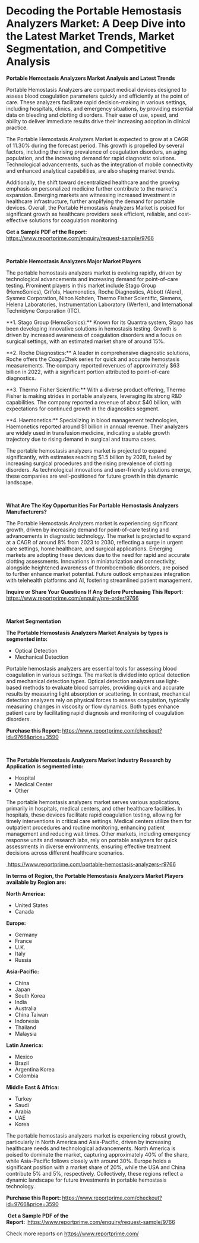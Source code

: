 <p><h1>Decoding the Portable Hemostasis Analyzers Market: A Deep Dive into the Latest Market Trends, Market Segmentation, and Competitive Analysis</h1></p><p><strong>Portable Hemostasis Analyzers Market Analysis and Latest Trends</strong></p>
<p><p>Portable Hemostasis Analyzers are compact medical devices designed to assess blood coagulation parameters quickly and efficiently at the point of care. These analyzers facilitate rapid decision-making in various settings, including hospitals, clinics, and emergency situations, by providing essential data on bleeding and clotting disorders. Their ease of use, speed, and ability to deliver immediate results drive their increasing adoption in clinical practice.</p><p>The Portable Hemostasis Analyzers Market is expected to grow at a CAGR of 11.30% during the forecast period. This growth is propelled by several factors, including the rising prevalence of coagulation disorders, an aging population, and the increasing demand for rapid diagnostic solutions. Technological advancements, such as the integration of mobile connectivity and enhanced analytical capabilities, are also shaping market trends.</p><p>Additionally, the shift toward decentralized healthcare and the growing emphasis on personalized medicine further contribute to the market's expansion. Emerging markets are witnessing increased investment in healthcare infrastructure, further amplifying the demand for portable devices. Overall, the Portable Hemostasis Analyzers Market is poised for significant growth as healthcare providers seek efficient, reliable, and cost-effective solutions for coagulation monitoring.</p></p>
<p><strong>Get a Sample PDF of the Report:&nbsp;</strong> <a href="https://www.reportprime.com/enquiry/request-sample/9766?utm_campaign=3064&utm_medium=2&utm_source=Github&utm_content=ia&utm_term=20032025&utm_id=portable-hemostasis-analyzers">https://www.reportprime.com/enquiry/request-sample/9766</a></p>
<p>&nbsp;</p>
<p><strong>Portable Hemostasis Analyzers Major Market Players</strong></p>
<p><p>The portable hemostasis analyzers market is evolving rapidly, driven by technological advancements and increasing demand for point-of-care testing. Prominent players in this market include Stago Group (HemoSonics), Grifols, Haemonetics, Roche Diagnostics, Abbott (Alere), Sysmex Corporation, Nihon Kohden, Thermo Fisher Scientific, Siemens, Helena Laboratories, Instrumentation Laboratory (Werfen), and International Technidyne Corporation (ITC).</p><p>**1. Stago Group (HemoSonics):** Known for its Quantra system, Stago has been developing innovative solutions in hemostasis testing. Growth is driven by increased awareness of coagulation disorders and a focus on surgical settings, with an estimated market share of around 15%.</p><p>**2. Roche Diagnostics:** A leader in comprehensive diagnostic solutions, Roche offers the CoaguChek series for quick and accurate hemostasis measurements. The company reported revenues of approximately $63 billion in 2022, with a significant portion attributed to point-of-care diagnostics.</p><p>**3. Thermo Fisher Scientific:** With a diverse product offering, Thermo Fisher is making strides in portable analyzers, leveraging its strong R&D capabilities. The company reported a revenue of about $40 billion, with expectations for continued growth in the diagnostics segment.</p><p>**4. Haemonetics:** Specializing in blood management technologies, Haemonetics reported around $1 billion in annual revenue. Their analyzers are widely used in transfusion medicine, indicating a stable growth trajectory due to rising demand in surgical and trauma cases.</p><p>The portable hemostasis analyzers market is projected to expand significantly, with estimates reaching $1.5 billion by 2028, fueled by increasing surgical procedures and the rising prevalence of clotting disorders. As technological innovations and user-friendly solutions emerge, these companies are well-positioned for future growth in this dynamic landscape.</p></p>
<p>&nbsp;</p>
<p><strong>What Are The Key Opportunities For Portable Hemostasis Analyzers Manufacturers?</strong></p>
<p><p>The Portable Hemostasis Analyzers market is experiencing significant growth, driven by increasing demand for point-of-care testing and advancements in diagnostic technology. The market is projected to expand at a CAGR of around 8% from 2023 to 2030, reflecting a surge in urgent care settings, home healthcare, and surgical applications. Emerging markets are adopting these devices due to the need for rapid and accurate clotting assessments. Innovations in miniaturization and connectivity, alongside heightened awareness of thromboembolic disorders, are poised to further enhance market potential. Future outlook emphasizes integration with telehealth platforms and AI, fostering streamlined patient management.</p></p>
<p><strong>Inquire or Share Your Questions If Any Before Purchasing This Report:</strong> <a href="https://www.reportprime.com/enquiry/pre-order/9766?utm_campaign=3064&utm_medium=2&utm_source=Github&utm_content=ia&utm_term=20032025&utm_id=portable-hemostasis-analyzers">https://www.reportprime.com/enquiry/pre-order/9766</a></p>
<p>&nbsp;</p>
<p><strong>Market Segmentation</strong></p>
<p><strong>The Portable Hemostasis Analyzers Market Analysis by types is segmented into:</strong></p>
<p><ul><li>Optical Detection</li><li>Mechanical Detection</li></ul></p>
<p><p>Portable hemostasis analyzers are essential tools for assessing blood coagulation in various settings. The market is divided into optical detection and mechanical detection types. Optical detection analyzers use light-based methods to evaluate blood samples, providing quick and accurate results by measuring light absorption or scattering. In contrast, mechanical detection analyzers rely on physical forces to assess coagulation, typically measuring changes in viscosity or flow dynamics. Both types enhance patient care by facilitating rapid diagnosis and monitoring of coagulation disorders.</p></p>
<p><strong>Purchase this Report:&nbsp;</strong><a href="https://www.reportprime.com/checkout?id=9766&price=3590&utm_campaign=3064&utm_medium=2&utm_source=Github&utm_content=ia&utm_term=20032025&utm_id=portable-hemostasis-analyzers">https://www.reportprime.com/checkout?id=9766&price=3590</a></p>
<p>&nbsp;</p>
<p><strong>The Portable Hemostasis Analyzers Market Industry Research by Application is segmented into:</strong></p>
<p><ul><li>Hospital</li><li>Medical Center</li><li>Other</li></ul></p>
<p><p>The portable hemostasis analyzers market serves various applications, primarily in hospitals, medical centers, and other healthcare facilities. In hospitals, these devices facilitate rapid coagulation testing, allowing for timely interventions in critical care settings. Medical centers utilize them for outpatient procedures and routine monitoring, enhancing patient management and reducing wait times. Other markets, including emergency response units and research labs, rely on portable analyzers for quick assessments in diverse environments, ensuring effective treatment decisions across different healthcare scenarios.</p></p>
<p><a href="https://www.reportprime.com/portable-hemostasis-analyzers-r9766?utm_campaign=3064&utm_medium=2&utm_source=Github&utm_content=ia&utm_term=20032025&utm_id=portable-hemostasis-analyzers">&nbsp;https://www.reportprime.com/portable-hemostasis-analyzers-r9766</a></p>
<p><strong>In terms of Region, the Portable Hemostasis Analyzers Market Players available by Region are:</strong></p>
<p>
    <p> <strong> North America: </strong>
        <ul>
            <li>United States</li>
            <li>Canada</li>
        </ul>
        </p> 
    <p> <strong> Europe: </strong>
        <ul>
            <li>Germany</li>
            <li>France</li>
            <li>U.K.</li>
            <li>Italy</li>
            <li>Russia</li>
        </ul>
        </p> 
    <p> <strong> Asia-Pacific: </strong>
        <ul>
            <li>China</li>
            <li>Japan</li>
            <li>South Korea</li>
            <li>India</li>
            <li>Australia</li>
            <li>China Taiwan</li>
            <li>Indonesia</li>
            <li>Thailand</li>
            <li>Malaysia</li>
        </ul>
        </p> 
    <p> <strong> Latin America: </strong>
        <ul>
            <li>Mexico</li>
            <li>Brazil</li>
            <li>Argentina Korea</li>
            <li>Colombia</li>
        </ul>
        </p> 
    <p> <strong> Middle East & Africa: </strong>
        <ul>
            <li>Turkey</li>
            <li>Saudi</li>
            <li>Arabia</li>
            <li>UAE</li>
            <li>Korea</li>
        </ul>
    </p>
    </p>
<p><p>The portable hemostasis analyzers market is experiencing robust growth, particularly in North America and Asia-Pacific, driven by increasing healthcare needs and technological advancements. North America is poised to dominate the market, capturing approximately 40% of the share, while Asia-Pacific follows closely with around 30%. Europe holds a significant position with a market share of 20%, while the USA and China contribute 5% and 5%, respectively. Collectively, these regions reflect a dynamic landscape for future investments in portable hemostasis technology.</p></p>
<p><strong>Purchase this Report: </strong><a href="https://www.reportprime.com/checkout?id=9766&price=3590&utm_campaign=3064&utm_medium=2&utm_source=Github&utm_content=ia&utm_term=20032025&utm_id=portable-hemostasis-analyzers">https://www.reportprime.com/checkout?id=9766&price=3590</a></p>
<p>&nbsp;<strong>Get a Sample PDF of the Report:&nbsp;&nbsp;</strong><a href="https://www.reportprime.com/enquiry/request-sample/9766?utm_campaign=3064&utm_medium=2&utm_source=Github&utm_content=ia&utm_term=20032025&utm_id=portable-hemostasis-analyzers">https://www.reportprime.com/enquiry/request-sample/9766</a></p>
<p><strong></strong></p>
<p>Check more reports on <a href="https://www.reportprime.com/?utm_campaign=3064&utm_medium=2&utm_source=Github&utm_content=ia&utm_term=20032025&utm_id=portable-hemostasis-analyzers">https://www.reportprime.com/</a></p>